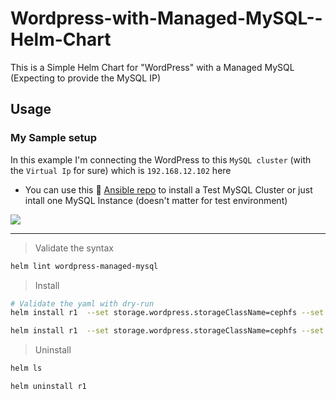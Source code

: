 # Wordpress-with-Managed-MySQL--Helm-Chart

This is a Simple Helm Chart for "WordPress" with a  Managed MySQL (Expecting to provide the MySQL IP)



## Usage

### My Sample setup

In this example I'm connecting the WordPress to this `MySQL cluster` (with the `Virtual Ip` for sure) which is `192.168.12.102` here

* You can use this 🙋‍ [Ansible repo](https://github.com/eslam-gomaa/mysql-active-passive-replication-Ansible) to install a Test MySQL Cluster or just intall one MySQL Instance (doesn't matter for test environment)

![](https://i.imgur.com/SyoWx8k.png)



---


> Validate the syntax

```bash
helm lint wordpress-managed-mysql
```

> Install 
```bash
# Validate the yaml with dry-run
helm install r1  --set storage.wordpress.storageClassName=cephfs --set External_MySQL.IP=192.168.12.102 --set External_MySQL.Password=$(echo 'password' | base64) wordpress-managed-mysql --dry-run

helm install r1  --set storage.wordpress.storageClassName=cephfs --set External_MySQL.IP=192.168.12.102 --set External_MySQL.Password=$(echo 'password' | base64) wordpress-managed-mysql
```

> Uninstall
```bash
helm ls

helm uninstall r1
```



